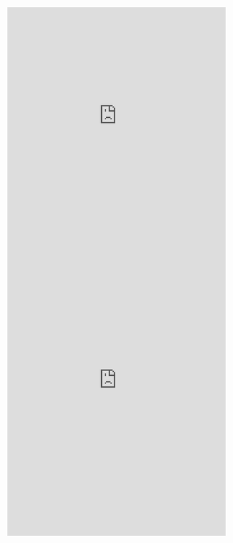 <iframe src="https://app.Lumi.education/run/uKwrdV" height="500" width="100%" style="border:0"></iframe>

<iframe src="https://app.Lumi.education/api/v1/run/uKwrdV/embed" width="100%" height="720" frameborder="0" allowfullscreen="allowfullscreen" allow="geolocation *; microphone *; camera *; midi *; encrypted-media *"></iframe>

